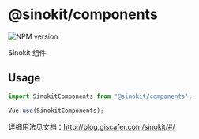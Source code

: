 # @sinokit/components

![NPM version](https://img.shields.io/npm/v/@sinokit/components.svg?style=flat-square)

Sinokit 组件

## Usage

```js
import SinokitComponents from '@sinokit/components';

Vue.use(SinokitComponents);
```

详细用法见文档：http://blog.giscafer.com/sinokit/#/
